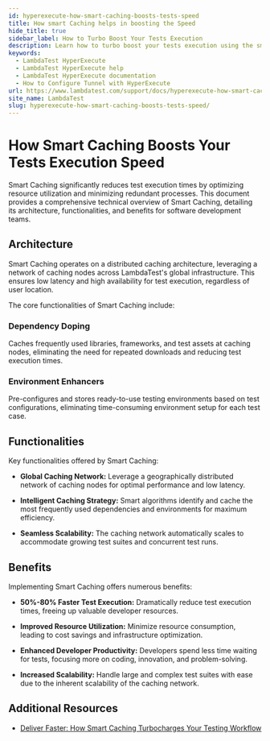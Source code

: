 ```yaml
---
id: hyperexecute-how-smart-caching-boosts-tests-speed
title: How smart Caching helps in boosting the Speed
hide_title: true
sidebar_label: How to Turbo Boost Your Tests Execution
description: Learn how to turbo boost your tests execution using the smart caching concept in hyperexecute
keywords:
  - LambdaTest HyperExecute
  - LambdaTest HyperExecute help
  - LambdaTest HyperExecute documentation
  - How to Configure Tunnel with HyperExecute
url: https://www.lambdatest.com/support/docs/hyperexecute-how-smart-caching-boosts-tests-speed/
site_name: LambdaTest
slug: hyperexecute-how-smart-caching-boosts-tests-speed/
--- 
```


<script type="application/ld+json"
      dangerouslySetInnerHTML={{ __html: JSON.stringify({
       "@context": "https://schema.org",
        "@type": "BreadcrumbList",
        "itemListElement": [{
          "@type": "ListItem",
          "position": 1,
          "name": "Home",
          "item": "https://www.lambdatest.com"
        },{
          "@type": "ListItem",
          "position": 2,
          "name": "Support",
          "item": "https://www.lambdatest.com/support/docs/"
        },{
          "@type": "ListItem",
          "position": 3,
          "name": "Integrations",
          "item": "https://www.lambdatest.com/support/docs/hyperexecute-how-smart-caching-boosts-tests-speed/"
        }]
      })
    }}
></script>

# How Smart Caching Boosts Your Tests Execution Speed

Smart Caching significantly reduces test execution times by optimizing resource utilization and minimizing redundant processes. This document provides a comprehensive technical overview of Smart Caching, detailing its architecture, functionalities, and benefits for software development teams.

## Architecture

Smart Caching operates on a distributed caching architecture, leveraging a network of caching nodes across LambdaTest's global infrastructure. This ensures low latency and high availability for test execution, regardless of user location.

The core functionalities of Smart Caching include:

### Dependency Doping

Caches frequently used libraries, frameworks, and test assets at caching nodes, eliminating the need for repeated downloads and reducing test execution times.

### Environment Enhancers

Pre-configures and stores ready-to-use testing environments based on test configurations, eliminating time-consuming environment setup for each test case.

## Functionalities
Key functionalities offered by Smart Caching:

- **Global Caching Network:** Leverage a geographically distributed network of caching nodes for optimal performance and low latency.

- **Intelligent Caching Strategy:** Smart algorithms identify and cache the most frequently used dependencies and environments for maximum efficiency.

<!-- - **Automatic Cache Invalidation:** Expired or outdated cached data is automatically invalidated and refreshed to ensure test accuracy. -->

- **Seamless Scalability:** The caching network automatically scales to accommodate growing test suites and concurrent test runs.

<!-- - **Granular Control:** Configure caching behavior for specific dependencies, environments, and test cases based on your specific needs.

- **Real-time Monitoring:** Monitor cache utilization and performance metrics within the HyperExecute interface. -->

## Benefits

Implementing Smart Caching offers numerous benefits:

- **50%-80% Faster Test Execution:** Dramatically reduce test execution times, freeing up valuable developer resources.

- **Improved Resource Utilization:** Minimize resource consumption, leading to cost savings and infrastructure optimization.

- **Enhanced Developer Productivity:** Developers spend less time waiting for tests, focusing more on coding, innovation, and problem-solving.

- **Increased Scalability:** Handle large and complex test suites with ease due to the inherent scalability of the caching network.

## Additional Resources

- [Deliver Faster: How Smart Caching Turbocharges Your Testing Workflow](https://www.lambdatest.com/blog/how-smart-caching-turbocharges-your-testing-workflow/)